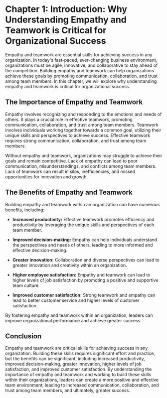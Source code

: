 Chapter 1: Introduction: Why Understanding Empathy and Teamwork is Critical for Organizational Success
======================================================================================================

Empathy and teamwork are essential skills for achieving success in any organization. In today's fast-paced, ever-changing business environment, organizations must be agile, innovative, and collaborative to stay ahead of the competition. Building empathy and teamwork can help organizations achieve these goals by promoting communication, collaboration, and trust among team members. In this chapter, we will explore why understanding empathy and teamwork is critical for organizational success.

The Importance of Empathy and Teamwork
--------------------------------------

Empathy involves recognizing and responding to the emotions and needs of others. It plays a crucial role in effective teamwork, promoting communication, collaboration, and trust among team members. Teamwork involves individuals working together towards a common goal, utilizing their unique skills and perspectives to achieve success. Effective teamwork requires strong communication, collaboration, and trust among team members.

Without empathy and teamwork, organizations may struggle to achieve their goals and remain competitive. Lack of empathy can lead to poor communication, misunderstandings, and conflicts among team members. Lack of teamwork can result in silos, inefficiencies, and missed opportunities for innovation and growth.

The Benefits of Empathy and Teamwork
------------------------------------

Building empathy and teamwork within an organization can have numerous benefits, including:

* **Increased productivity:** Effective teamwork promotes efficiency and productivity by leveraging the unique skills and perspectives of each team member.

* **Improved decision-making:** Empathy can help individuals understand the perspectives and needs of others, leading to more informed and effective decision-making.

* **Greater innovation:** Collaboration and diverse perspectives can lead to greater innovation and creativity within an organization.

* **Higher employee satisfaction:** Empathy and teamwork can lead to higher levels of job satisfaction by promoting a positive and supportive team culture.

* **Improved customer satisfaction:** Strong teamwork and empathy can lead to better customer service and higher levels of customer satisfaction.

By fostering empathy and teamwork within an organization, leaders can improve organizational performance and achieve greater success.

Conclusion
----------

Empathy and teamwork are critical skills for achieving success in any organization. Building these skills requires significant effort and practice, but the benefits can be significant, including increased productivity, improved decision-making, greater innovation, higher levels of job satisfaction, and improved customer satisfaction. By understanding the importance of empathy and teamwork and working to build these skills within their organizations, leaders can create a more positive and effective team environment, leading to increased communication, collaboration, and trust among team members, and ultimately, greater success.
